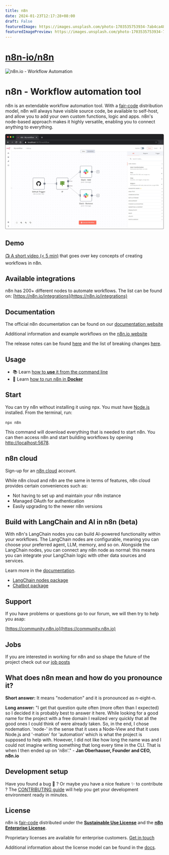 ```yaml
---
title: n8n
date: 2024-01-23T12:17:28+08:00
draft: False
featuredImage: https://images.unsplash.com/photo-1703535753934-7ab4ca4836c8?ixid=M3w0NjAwMjJ8MHwxfHJhbmRvbXx8fHx8fHx8fDE3MDU5ODMzODh8&ixlib=rb-4.0.3
featuredImagePreview: https://images.unsplash.com/photo-1703535753934-7ab4ca4836c8?ixid=M3w0NjAwMjJ8MHwxfHJhbmRvbXx8fHx8fHx8fDE3MDU5ODMzODh8&ixlib=rb-4.0.3
---
```


# [n8n-io/n8n](https://github.com/n8n-io/n8n)

![n8n.io - Workflow Automation](https://user-images.githubusercontent.com/65276001/173571060-9f2f6d7b-bac0-43b6-bdb2-001da9694058.png)

# n8n - Workflow automation tool

n8n is an extendable workflow automation tool. With a [fair-code](https://faircode.io) distribution model, n8n
will always have visible source code, be available to self-host, and allow you to add your own custom
functions, logic and apps. n8n's node-based approach makes it highly versatile, enabling you to connect
anything to everything.

![n8n.io - Screenshot](https://raw.githubusercontent.com/n8n-io/n8n/master/assets/n8n-screenshot.png)

## Demo

[:tv: A short video (< 5 min)](https://www.youtube.com/watch?v=1MwSoB0gnM4) that goes over key concepts of
creating workflows in n8n.

## Available integrations

n8n has 200+ different nodes to automate workflows. The list can be found on:
[https://n8n.io/integrations](https://n8n.io/integrations)

## Documentation

The official n8n documentation can be found on our [documentation website](https://docs.n8n.io)

Additional information and example workflows on the [n8n.io website](https://n8n.io)

The release notes can be found [here](https://docs.n8n.io/release-notes/) and the list of breaking
changes [here](https://github.com/n8n-io/n8n/blob/master/packages/cli/BREAKING-CHANGES.md).

## Usage

- :books: Learn
  [how to **use** it from the command line](https://docs.n8n.io/reference/cli-commands/)
- :whale: Learn
  [how to run n8n in **Docker**](https://docs.n8n.io/hosting/installation/docker/)

## Start

You can try n8n without installing it using npx. You must have [Node.js](https://nodejs.org/en/) installed.
From the terminal, run:

`npx n8n`

This command will download everything that is needed to start n8n. You can then access n8n and start building workflows by opening [http://localhost:5678](http://localhost:5678).

## n8n cloud

Sign-up for an [n8n cloud](https://www.n8n.io/cloud/) account.

While n8n cloud and n8n are the same in terms of features, n8n cloud provides certain conveniences such as:

- Not having to set up and maintain your n8n instance
- Managed OAuth for authentication
- Easily upgrading to the newer n8n versions

## Build with LangChain and AI in n8n (beta)

With n8n's LangChain nodes you can build AI-powered functionality within your workflows. The LangChain nodes are configurable, meaning you can choose your preferred agent, LLM, memory, and so on. Alongside the LangChain nodes, you can connect any n8n node as normal: this means you can integrate your LangChain logic with other data sources and services.

Learn more in the [documentation](https://docs.n8n.io/langchain/).

- [LangChain nodes package](https://www.npmjs.com/package/@n8n/n8n-nodes-langchain)
- [Chatbot package](https://www.npmjs.com/package/@n8n/chat)

## Support

If you have problems or questions go to our forum, we will then try to help you asap:

[https://community.n8n.io](https://community.n8n.io)

## Jobs

If you are interested in working for n8n and so shape the future of the project check out our
[job posts](https://apply.workable.com/n8n/)

## What does n8n mean and how do you pronounce it?

**Short answer:** It means "nodemation" and it is pronounced as n-eight-n.

**Long answer:** "I get that question quite often (more often than I expected) so I decided it is probably
best to answer it here. While looking for a good name for the project with a free domain I realized very
quickly that all the good ones I could think of were already taken. So, in the end, I chose nodemation.
'node-' in the sense that it uses a Node-View and that it uses Node.js and '-mation' for 'automation' which is
what the project is supposed to help with. However, I did not like how long the name was and I could not
imagine writing something that long every time in the CLI. That is when I then ended up on 'n8n'." - **Jan
Oberhauser, Founder and CEO, n8n.io**

## Development setup

Have you found a bug :bug: ? Or maybe you have a nice feature :sparkles: to contribute ? The
[CONTRIBUTING guide](https://github.com/n8n-io/n8n/blob/master/CONTRIBUTING.md) will help you get your
development environment ready in minutes.

## License

n8n is [fair-code](https://faircode.io) distributed under the
[**Sustainable Use License**](https://github.com/n8n-io/n8n/blob/master/packages/cli/LICENSE.md) and the
[**n8n Enterprise License**](https://github.com/n8n-io/n8n/blob/master/packages/cli/LICENSE_EE.md).

Proprietary licenses are available for enterprise customers. [Get in touch](mailto:license@n8n.io)

Additional information about the license model can be found in the
[docs](https://docs.n8n.io/reference/license/).
